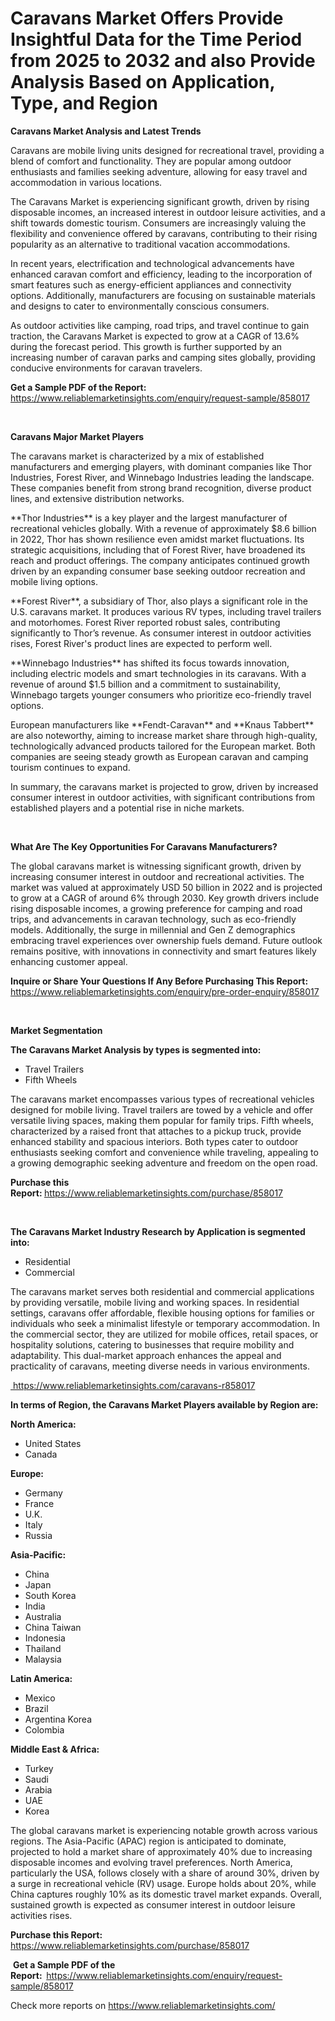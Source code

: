 <p><h1>Caravans Market Offers Provide Insightful Data for the Time Period from 2025 to 2032 and also Provide Analysis Based on Application, Type, and Region</h1></p><p><strong>Caravans Market Analysis and Latest Trends</strong></p>
<p><p>Caravans are mobile living units designed for recreational travel, providing a blend of comfort and functionality. They are popular among outdoor enthusiasts and families seeking adventure, allowing for easy travel and accommodation in various locations. </p><p>The Caravans Market is experiencing significant growth, driven by rising disposable incomes, an increased interest in outdoor leisure activities, and a shift towards domestic tourism. Consumers are increasingly valuing the flexibility and convenience offered by caravans, contributing to their rising popularity as an alternative to traditional vacation accommodations. </p><p>In recent years, electrification and technological advancements have enhanced caravan comfort and efficiency, leading to the incorporation of smart features such as energy-efficient appliances and connectivity options. Additionally, manufacturers are focusing on sustainable materials and designs to cater to environmentally conscious consumers. </p><p>As outdoor activities like camping, road trips, and travel continue to gain traction, the Caravans Market is expected to grow at a CAGR of 13.6% during the forecast period. This growth is further supported by an increasing number of caravan parks and camping sites globally, providing conducive environments for caravan travelers.</p></p>
<p><strong>Get a Sample PDF of the Report:&nbsp;</strong> <a href="https://www.reliablemarketinsights.com/enquiry/request-sample/858017?utm_campaign=2261&utm_medium=2&utm_source=Github&utm_content=ia&utm_term=30012025&utm_id=caravans">https://www.reliablemarketinsights.com/enquiry/request-sample/858017</a></p>
<p>&nbsp;</p>
<p><strong>Caravans Major Market Players</strong></p>
<p><p>The caravans market is characterized by a mix of established manufacturers and emerging players, with dominant companies like Thor Industries, Forest River, and Winnebago Industries leading the landscape. These companies benefit from strong brand recognition, diverse product lines, and extensive distribution networks.</p><p>**Thor Industries** is a key player and the largest manufacturer of recreational vehicles globally. With a revenue of approximately $8.6 billion in 2022, Thor has shown resilience even amidst market fluctuations. Its strategic acquisitions, including that of Forest River, have broadened its reach and product offerings. The company anticipates continued growth driven by an expanding consumer base seeking outdoor recreation and mobile living options.</p><p>**Forest River**, a subsidiary of Thor, also plays a significant role in the U.S. caravans market. It produces various RV types, including travel trailers and motorhomes. Forest River reported robust sales, contributing significantly to Thor’s revenue. As consumer interest in outdoor activities rises, Forest River's product lines are expected to perform well.</p><p>**Winnebago Industries** has shifted its focus towards innovation, including electric models and smart technologies in its caravans. With a revenue of around $1.5 billion and a commitment to sustainability, Winnebago targets younger consumers who prioritize eco-friendly travel options.</p><p>European manufacturers like **Fendt-Caravan** and **Knaus Tabbert** are also noteworthy, aiming to increase market share through high-quality, technologically advanced products tailored for the European market. Both companies are seeing steady growth as European caravan and camping tourism continues to expand.</p><p>In summary, the caravans market is projected to grow, driven by increased consumer interest in outdoor activities, with significant contributions from established players and a potential rise in niche markets.</p></p>
<p>&nbsp;</p>
<p><strong>What Are The Key Opportunities For Caravans Manufacturers?</strong></p>
<p><p>The global caravans market is witnessing significant growth, driven by increasing consumer interest in outdoor and recreational activities. The market was valued at approximately USD 50 billion in 2022 and is projected to grow at a CAGR of around 6% through 2030. Key growth drivers include rising disposable incomes, a growing preference for camping and road trips, and advancements in caravan technology, such as eco-friendly models. Additionally, the surge in millennial and Gen Z demographics embracing travel experiences over ownership fuels demand. Future outlook remains positive, with innovations in connectivity and smart features likely enhancing customer appeal.</p></p>
<p><strong>Inquire or Share Your Questions If Any Before Purchasing This Report:</strong> <a href="https://www.reliablemarketinsights.com/enquiry/pre-order-enquiry/858017?utm_campaign=2261&utm_medium=2&utm_source=Github&utm_content=ia&utm_term=30012025&utm_id=caravans">https://www.reliablemarketinsights.com/enquiry/pre-order-enquiry/858017</a></p>
<p>&nbsp;</p>
<p><strong>Market Segmentation</strong></p>
<p><strong>The Caravans Market Analysis by types is segmented into:</strong></p>
<p><ul><li>Travel Trailers</li><li>Fifth Wheels</li></ul></p>
<p><p>The caravans market encompasses various types of recreational vehicles designed for mobile living. Travel trailers are towed by a vehicle and offer versatile living spaces, making them popular for family trips. Fifth wheels, characterized by a raised front that attaches to a pickup truck, provide enhanced stability and spacious interiors. Both types cater to outdoor enthusiasts seeking comfort and convenience while traveling, appealing to a growing demographic seeking adventure and freedom on the open road.</p></p>
<p><strong>Purchase this Report:&nbsp;</strong><a href="https://www.reliablemarketinsights.com/purchase/858017?utm_campaign=2261&utm_medium=2&utm_source=Github&utm_content=ia&utm_term=30012025&utm_id=caravans">https://www.reliablemarketinsights.com/purchase/858017</a></p>
<p>&nbsp;</p>
<p><strong>The Caravans Market Industry Research by Application is segmented into:</strong></p>
<p><ul><li>Residential</li><li>Commercial</li></ul></p>
<p><p>The caravans market serves both residential and commercial applications by providing versatile, mobile living and working spaces. In residential settings, caravans offer affordable, flexible housing options for families or individuals who seek a minimalist lifestyle or temporary accommodation. In the commercial sector, they are utilized for mobile offices, retail spaces, or hospitality solutions, catering to businesses that require mobility and adaptability. This dual-market approach enhances the appeal and practicality of caravans, meeting diverse needs in various environments.</p></p>
<p><a href="https://www.reliablemarketinsights.com/caravans-r858017?utm_campaign=2261&utm_medium=2&utm_source=Github&utm_content=ia&utm_term=30012025&utm_id=caravans">&nbsp;https://www.reliablemarketinsights.com/caravans-r858017</a></p>
<p><strong>In terms of Region, the Caravans Market Players available by Region are:</strong></p>
<p>
    <p> <strong> North America: </strong>
        <ul>
            <li>United States</li>
            <li>Canada</li>
        </ul>
        </p> 
    <p> <strong> Europe: </strong>
        <ul>
            <li>Germany</li>
            <li>France</li>
            <li>U.K.</li>
            <li>Italy</li>
            <li>Russia</li>
        </ul>
        </p> 
    <p> <strong> Asia-Pacific: </strong>
        <ul>
            <li>China</li>
            <li>Japan</li>
            <li>South Korea</li>
            <li>India</li>
            <li>Australia</li>
            <li>China Taiwan</li>
            <li>Indonesia</li>
            <li>Thailand</li>
            <li>Malaysia</li>
        </ul>
        </p> 
    <p> <strong> Latin America: </strong>
        <ul>
            <li>Mexico</li>
            <li>Brazil</li>
            <li>Argentina Korea</li>
            <li>Colombia</li>
        </ul>
        </p> 
    <p> <strong> Middle East & Africa: </strong>
        <ul>
            <li>Turkey</li>
            <li>Saudi</li>
            <li>Arabia</li>
            <li>UAE</li>
            <li>Korea</li>
        </ul>
    </p>
    </p>
<p><p>The global caravans market is experiencing notable growth across various regions. The Asia-Pacific (APAC) region is anticipated to dominate, projected to hold a market share of approximately 40% due to increasing disposable incomes and evolving travel preferences. North America, particularly the USA, follows closely with a share of around 30%, driven by a surge in recreational vehicle (RV) usage. Europe holds about 20%, while China captures roughly 10% as its domestic travel market expands. Overall, sustained growth is expected as consumer interest in outdoor leisure activities rises.</p></p>
<p><strong>Purchase this Report: </strong><a href="https://www.reliablemarketinsights.com/purchase/858017?utm_campaign=2261&utm_medium=2&utm_source=Github&utm_content=ia&utm_term=30012025&utm_id=caravans">https://www.reliablemarketinsights.com/purchase/858017</a></p>
<p>&nbsp;<strong>Get a Sample PDF of the Report:&nbsp;&nbsp;</strong><a href="https://www.reliablemarketinsights.com/enquiry/request-sample/858017?utm_campaign=2261&utm_medium=2&utm_source=Github&utm_content=ia&utm_term=30012025&utm_id=caravans">https://www.reliablemarketinsights.com/enquiry/request-sample/858017</a></p>
<p><strong></strong></p>
<p>Check more reports on <a href="https://www.reliablemarketinsights.com/?utm_campaign=2261&utm_medium=2&utm_source=Github&utm_content=ia&utm_term=30012025&utm_id=caravans">https://www.reliablemarketinsights.com/</a></p>